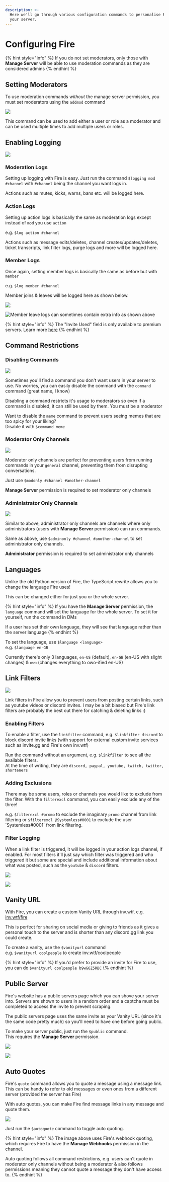 ```yaml
---
description: >-
  Here we'll go through various configuration commands to personalise Fire for
  your server.
---
```


# Configuring Fire

{% hint style="info" %}
If you do not set moderators, only those with **Manage Server** will be able to use moderation commands as they are considered admins
{% endhint %}

## Setting Moderators

To use moderation commands _without_ the manage server permission, you must set moderators using the `addmod` command

![](../.gitbook/assets/image%20%286%29.png)

This command can be used to add either a user or role as a moderator and can be used multiple times to add multiple users or roles.

## Enabling Logging

![](../.gitbook/assets/image%20%2820%29.png)

### Moderation Logs

Setting up logging with Fire is easy. Just run the command `$logging mod #channel` with `#channel` being the channel you want logs in.  
  
Actions such as mutes, kicks, warns, bans etc. will be logged here.

### Action Logs

Setting up action logs is basically the same as moderation logs except instead of `mod` you use `action`  
  
e.g. `$log action #channel`  
  
Actions such as message edits/deletes, channel creates/updates/deletes, ticket transcripts, link filter logs, purge logs and more will be logged here.

### Member Logs

Once again, setting member logs is basically the same as before but with `member`  
  
e.g. `$log member #channel`  
  
Member joins & leaves will be logged here as shown below.

![](../.gitbook/assets/image%20%2811%29.png)

![Member leave logs can sometimes contain extra info as shown above](../.gitbook/assets/image%20%2815%29.png)

{% hint style="info" %}
The "Invite Used" field is only available to premium servers. Learn more [here](https://inv.wtf/premium)
{% endhint %}

## Command Restrictions

### Disabling Commands

![](../.gitbook/assets/image%20%2818%29.png)

Sometimes you'll find a command you don't want users in your server to use. No worries, you can easily disable the command with the `command` command \(great name, I know\)  
  
Disabling a command restricts it's usage to moderators so even if a command is disabled, it can still be used by them. You must be a moderator  
  
Want to disable the `meme` command to prevent users seeing memes that are too spicy for your liking?  
Disable it with `$command meme`

### Moderator Only Channels

![](../.gitbook/assets/image%20%2819%29.png)

Moderator only channels are perfect for preventing users from running commands in your `general` channel, preventing them from disrupting conversations.  
  
Just use `$modonly #channel #another-channel`

**Manage Server** permission is required to set moderator only channels

### Administrator Only Channels

![](../.gitbook/assets/image%20%282%29.png)

Similar to above, administrator only channels are channels where only administrators \(users with **Manage Server** permission\) can run commands.  
  
Same as above, use `$adminonly #channel #another-channel` to set administrator only channels.  
  
**Administrator** permission is required to set administrator only channels

## Languages

Unlike the old Python version of Fire, the TypeScript rewrite allows you to change the language Fire uses!  
  
This can be changed either for just you or the whole server.

{% hint style="info" %}
If you have the **Manage Server** permission, the `language` command will set the language for the whole server. To set it for yourself, run the command in DMs  
  
If a user has set their own language, they will see that language rather than the server language
{% endhint %}

To set the language, use `$language <language>`   
e.g. `$language en-GB`  
  
Currently there's only 3 languages, `en-US` \(default\), `en-GB` \(en-US with slight changes\) & `owo` \(changes everything to owo-ified en-US\)

## Link Filters

![](../.gitbook/assets/image%20%283%29.png)

Link filters in Fire allow you to prevent users from posting certain links, such as youtube videos or discord invites. I may be a bit biased but Fire's link filters are probably the best out there for catching & deleting links :\)

### Enabling Filters

To enable a filter, use the `linkfilter` command, e.g. `$linkfilter discord` to block discord invite links \(with support for external custom invite services such as invite.gg and Fire's own inv.wtf\)  
  
Run the command without an argument, e.g. `$linkfilter` to see all the available filters.  
At the time of writing, they are `discord, paypal, youtube, twitch, twitter, shorteners`

### Adding Exclusions

There may be some users, roles or channels you would like to exclude from the filter. With the `filterexcl` command, you can easily exclude any of the three!  
  
e.g. `$filterexcl #promo` to exclude the imaginary `promo` channel from link filtering or `$filterexcl @Systemless#0001` to exclude the user \`Systemless\#0001\` from link filtering.

### Filter Logging

When a link filter is triggered, it will be logged in your action logs channel, if enabled. For most filters it'll just say which filter was triggered and who triggered it but some are special and include additional information about what was posted, such as the `youtube` & `discord` filters.

![](../.gitbook/assets/image%20%285%29.png)

![](../.gitbook/assets/image%20%2812%29.png)

## Vanity URL

With Fire, you can create a custom Vanity URL through inv.wtf, e.g. [inv.wtf/fire](https://inv.wtf/fire)  
  
This is perfect for sharing on social media or giving to friends as it gives a personal touch to the server and is shorter than any discord.gg link you could create.  
  
To create a vanity, use the `$vanityurl` command  
e.g. `$vanityurl coolpeople` to create inv.wtf/coolpeople

{% hint style="info" %}
If you'd prefer to provide an invite for Fire to use, you can do `$vanityurl coolpeople b9wG6Z5RBC`
{% endhint %}

## Public Server

Fire's website has a public servers page which you can shove your server into. Servers are shown to users in a random order and a captcha must be completed to access the invite to prevent scraping.  
  
The public servers page uses the same invite as your Vanity URL \(since it's the same code pretty much\) so you'll need to have one before going public.  
  
To make your server public, just run the `$public` command.  
This requires the **Manage Server** permission.

![](../.gitbook/assets/image%20%2822%29.png)

![](../.gitbook/assets/image%20%289%29.png)

## Auto Quotes

Fire's `quote` command allows you to quote a message using a message link. This can be handy to refer to old messages or even ones from a different server \(provided the server has Fire\)  
  
With auto quotes, you can make Fire find message links in any message and quote them.

![](../.gitbook/assets/image%20%2823%29.png)

Just run the `$autoquote` command to toggle auto quoting.

{% hint style="info" %}
The image above uses Fire's webhook quoting, which requires Fire to have the **Manage Webhooks** permission in the channel.  
  
Auto quoting follows all command restrictions, e.g. users can't quote in moderator only channels without being a moderator & also follows permissions meaning they cannot quote a message they don't have access to.
{% endhint %}

